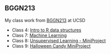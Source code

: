 ## BGGN213 
My class work from [BGGN213](https://bioboot.github.io/bggn213_F23/) at UCSD  

- Class 4: [Intro to R data structures](https://github.com/jobau611/bggn213_github/blob/main/class4/JBautista_class4.pdf)
- Class 7: [Machine Learning](https://github.com/jobau611/bggn213_github/blob/main/class07/class07_render.qmd)
- Class 8: [Unsupervised Learning - MiniProject](https://github.com/jobau611/bggn213_github/blob/main/class08/JBautista_class08.qmd)
- Class 9: [Halloween Candy MiniProject]()

  

